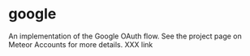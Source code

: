 # google

An implementation of the Google OAuth flow. See the project page on Meteor Accounts for more details. XXX link